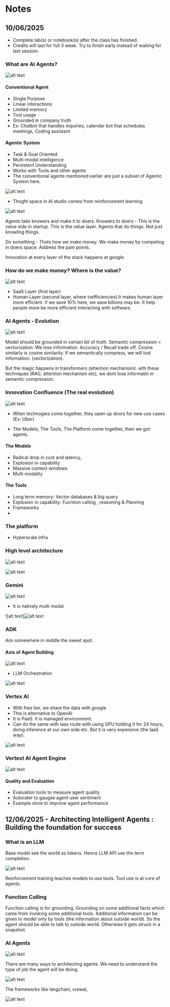 # Notes

## 10/06/2025
* Complete lab(s) or notebook(s) after the class has finished.
* Credits will last for full 3 week. Try to finish early instead of waiting for last session.

### What are AI Agents?
![alt text](1_what_are_agents.png)

#### Conventional Agent
* Single Purpose
* Linear interactions
* Limited memory
* Tool usage
* Grounded in company truth
* Ex: Chatbot that handles inquiries, calendar bot that schedules meetings, Coding assistant

#### Agentic System
* Task & Goal Oriented
* Multi-modal intelligence
* Persistent Understanding
* Works with Tools and other agents
* The conventional agents mentioned earlier are just a subset of Agentic System here.


![alt text](2_agents.png)

* Thoght space in AI studio comes from reinforcement learning

![alt text](3_agent_value_chain.png)

Agents take knowers and make it to doers. 
Knowers to doers - This is the value side in startup. This is the value layer. Agents that do things. Not just knowling things.

Do something - Thats how we make money. We make money by competing in doers space. Address the pain points.

Innovation at every layer of the stack happens at google.


### How do we make money? Where is the value?

![alt text](4_where_is_value.png)
* SaaS Layer (first layer)
* Human Layer (second layer, where inefficiencies).It makes human layer more efficient. if we save 10% here, we save billions may be. It help people more be more efficient interacting with software. 

### AI Agents - Evolution

![alt text](5_ai_evolution.png)

Model should be grounded in certain bit of truth.
Semantic compression = vectorization. We lose information. Accuracy / Recall trade off. Cosine similarly is cosine similarity. If we semantically compress, we will lost information. (vectorization).

But the magic happens in transformers (attention mechanism). wth these techniques (RAG, attention mechanism etc), we dont lose informatin in semantic compression.

### Innovation Confluence (The real evolution)

![alt text](6_innovation_confluence.png)

* When technogies come together, they open up doors for new use cases (Ex: Uber)

* The Models, The Tools, The Platform come together, then we got agents.

#### The Models 
* Radical drop in cost and latency, 
* Explosion in capability
* Massive context windows
* Multi modality

#### The Tools 
* Long term memory: Vector databases & big query
* Explosion in capability: Fucntion calling , reasoning & Planning
* Frameworks
* 

### The platform
* Hyperscale infra

### High level architecture

![alt text](7_architecture.png)

![alt text](8_why_google.png)


### Gemini

![alt text](9_gemini.png)
* It is natively multi modal

![alt text]![alt text](10_gemini_family.png)


### ADK

Aim somewhere in middle the sweet spot. 

#### Axis of Agent Building

![alt text](11_flexibility_vs_ease_of_use.png)

* LLM Orchestration

![alt text](12_adk.png)


### Vertex AI
* With free tier, we share the data with google
* This is alternative to OpenAI
* It is PaaS. It is managed environment. 
* Can do the same with Iaas route with using GPU holding it for 24 hours, doing inference at our own side etc. But it is very expensive (the IaaS way).

![alt text](13_vertex.png)

### Vertext AI Agent Engine

![alt text](14_vertex_ai_engine.png)

#### Quality and Evaluation
* Evaluation tools to measure agent quality
* Autorater to gaugae agent user sentiment
* Example store to improve agent performance





## 12/06/2025 - Architecting Intelligent Agents : Building the foundation for success

### What is an LLM

Base model see the world as tokens. Hence LLM API use the term completion.

![alt text](15_what_is_llm.png.png)

Reinforcement training teaches models to use tools.
Tool use is at core of agents.

### Function Calling
Function calling is for grounding. Grounding on some additional facts which came from invoking some additional tools.
Additional information can be given to model only by tools (the information about outside world).
So the agent should be able to talk to outside world. Otherwise it gets struck in a snapshot.


### AI Agents

![alt text](16_ai_agents.png)

There are many ways to architecting agents. We need to understand the type of job the agent will be doing.

![alt text](17_multi_agent_architecture.png.png)

The frameworks like langchain, crewai, 

![alt text](18_agent_high_level.png.png)
